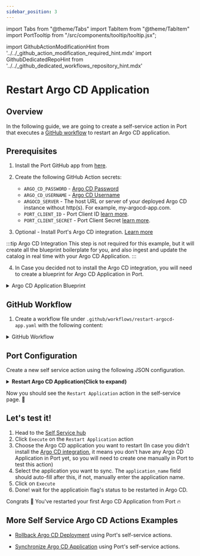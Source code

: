 ```yaml
---
sidebar_position: 3
---
```

import Tabs from "@theme/Tabs"
import TabItem from "@theme/TabItem"
import PortTooltip from "/src/components/tooltip/tooltip.jsx";

import GithubActionModificationHint from '../../\_github_action_modification_required_hint.mdx'
import GithubDedicatedRepoHint from '../../\_github_dedicated_workflows_repository_hint.mdx'

# Restart Argo CD Application

## Overview
In the following guide, we are going to create a self-service action in Port that executes a [GitHub workflow](/actions-and-automations/setup-backend/github-workflow/github-workflow.md) to restart an Argo CD application.


## Prerequisites
1. Install the Port GitHub app from [here](https://github.com/apps/getport-io/installations/new).

2. Create the following GitHub Action secrets:
    - `ARGO_CD_PASSWORD` - [Argo CD Password](https://argo-cd.readthedocs.io/en/stable/getting_started/#4-login-using-the-cli)
    - `ARGO_CD_USERNAME` - [Argo CD Username](https://argo-cd.readthedocs.io/en/stable/getting_started/#4-login-using-the-cli)
    - `ARGOCD_SERVER` - The host URL or server of your deployed Argo CD instance without http(s). For example, my-argocd-app.com.
    - `PORT_CLIENT_ID` - Port Client ID [learn more](/build-your-software-catalog/custom-integration/api/#get-api-token).
    - `PORT_CLIENT_SECRET` - Port Client Secret [learn more](/build-your-software-catalog/custom-integration/api/#get-api-token).

3. Optional - Install Port's Argo CD integration. [Learn more](https://docs.getport.io/build-your-software-catalog/sync-data-to-catalog/argocd)

:::tip Argo CD Integration
This step is not required for this example, but it will create all the blueprint boilerplate for you, and also ingest and update the catalog in real time with your Argo CD Application.
:::

4. In Case you decided not to install the Argo CD integration, you will need to create a blueprint for Argo CD Application in Port.

<details>
<summary>Argo CD Application Blueprint</summary>
	
```json showLineNumbers
  {
    "identifier": "argocdApplication",
    "description": "This blueprint represents an ArgoCD Application",
    "title": "Running Service",
    "icon": "Argo",
    "schema": {
      "properties": {
        "gitRepo": {
          "type": "string",
          "icon": "Git",
          "title": "Repository URL",
          "description": "The URL of the Git repository containing the application source code"
        },
        "gitPath": {
          "type": "string",
          "title": "Path",
          "description": "The path within the Git repository where the application manifests are located"
        },
        "destinationServer": {
          "type": "string",
          "title": "Destination Server",
          "description": "The URL of the target cluster's Kubernetes control plane API"
        },
        "revision": {
          "type": "string",
          "title": "Revision",
          "description": "Revision contains information about the revision the comparison has been performed to"
        },
        "targetRevision": {
          "type": "string",
          "title": "Target Revision",
          "description": "Target Revision defines the revision of the source to sync the application to. In case of Git, this can be commit, tag, or branch"
        },
        "syncStatus": {
          "type": "string",
          "title": "Sync Status",
          "enum": [
            "Synced",
            "OutOfSync",
            "Unknown"
          ],
          "enumColors": {
            "Synced": "green",
            "OutOfSync": "red",
            "Unknown": "lightGray"
          },
          "description": "Status is the sync state of the comparison"
        },
        "healthStatus": {
          "type": "string",
          "title": "Health Status",
          "enum": [
            "Healthy",
            "Missing",
            "Suspended",
            "Degraded",
            "Progressing",
            "Unknown"
          ],
          "enumColors": {
            "Healthy": "green",
            "Missing": "yellow",
            "Suspended": "purple",
            "Degraded": "red",
            "Progressing": "blue",
            "Unknown": "lightGray"
          },
          "description": "Status holds the status code of the application or resource"
        },
        "createdAt": {
          "title": "Created At",
          "type": "string",
          "format": "date-time",
          "description": "The created timestamp of the application"
        },
        "labels": {
          "type": "object",
          "title": "Labels",
          "description": "Map of string keys and values that can be used to organize and categorize object"
        },
        "annotations": {
          "type": "object",
          "title": "Annotations",
          "description": "Annotations are unstructured key value map stored with a resource that may be set by external tools to store and retrieve arbitrary metadata"
        }
      },
      "required": []
    },
    "mirrorProperties": {},
    "calculationProperties": {},
    "relations": {
      "project": {
        "title": "ArgoCD Project",
        "target": "argocdProject",
        "required": false,
        "many": false
      },
      "cluster": {
        "title": "ArgoCD Cluster",
        "target": "argocdCluster",
        "required": false,
        "many": false
      },
      "namespace": {
        "title": "ArgoCD Namespace",
        "target": "argocdNamespace",
        "required": false,
        "many": false
      }
    }
  }
```
</details>

## GitHub Workflow

1. Create a workflow file under `.github/workflows/restart-argocd-app.yaml` with the following content:

<GithubDedicatedRepoHint/>

<details>
<summary>GitHub Workflow</summary>

```yaml showlineNumber title="restart-argocd-app.yaml"
name: Restart Deployment in Argo CD

on:
  workflow_dispatch:
    inputs:
      application_name:
        description: 'Argo CD Application Name'
        required: true
      insecure:
        description: 'Use insecure connection (true/false)'
        required: false
        default: 'false'
      port_context:
        required: true
        description: includes blueprint, run ID, and entity identifier from Port.

jobs:
  restart-deployment:
    runs-on: ubuntu-latest
    steps:
      - name: Checkout code
        uses: actions/checkout@v4

      - name: Install Argo CD CLI
        run: |
          curl -sSL -o /usr/local/bin/argocd https://github.com/argoproj/argo-cd/releases/latest/download/argocd-linux-amd64
          chmod +x /usr/local/bin/argocd

      - name: Report Failure In Installing Argo CD CLI
        if: failure()
        uses: port-labs/port-github-action@v1
        with:
          clientId: ${{ secrets.PORT_CLIENT_ID }}
          clientSecret: ${{ secrets.PORT_CLIENT_SECRET }}
          baseUrl: https://api.getport.io
          operation: PATCH_RUN
          runId: ${{fromJson(inputs.port_context).run_id}}
          logMessage: "Failed to install Argo CD CLI ❌"

      - name: Report Successful Installation of Argo CD CLI
        uses: port-labs/port-github-action@v1
        with:
          clientId: ${{ secrets.PORT_CLIENT_ID }}
          clientSecret: ${{ secrets.PORT_CLIENT_SECRET }}
          baseUrl: https://api.getport.io
          operation: PATCH_RUN
          runId: ${{fromJson(inputs.port_context).run_id}}
          logMessage: "Successfully installed Argo CD CLI ✅"

      - name: Set Insecure Flag
        id: set-insecure
        run: |
          echo "INSECURE_FLAG=" >> $GITHUB_ENV
          if [ "${{ inputs.insecure }}" == "true" ]; then
            echo "--insecure" >> $GITHUB_ENV
          fi
      
      - name: Login to Argo CD
        run: |
          argocd login ${{ secrets.ARGOCD_SERVER }} --username ${{ secrets.ARGO_CD_USERNAME }} --password ${{ secrets.ARGO_CD_PASSWORD }} $INSECURE_FLAG

      - name: Report Failed Login to Argo CD
        if: failure()
        uses: port-labs/port-github-action@v1
        with:
          clientId: ${{ secrets.PORT_CLIENT_ID }}
          clientSecret: ${{ secrets.PORT_CLIENT_SECRET }}
          baseUrl: https://api.getport.io
          operation: PATCH_RUN
          runId: ${{fromJson(inputs.port_context).run_id}}
          logMessage: "Failed to login to Argo CD, please check your provided credentials ❌"
          
      - name: Report Successful Login to Argo CD
        uses: port-labs/port-github-action@v1
        with:
          clientId: ${{ secrets.PORT_CLIENT_ID }}
          clientSecret: ${{ secrets.PORT_CLIENT_SECRET }}
          baseUrl: https://api.getport.io
          operation: PATCH_RUN
          runId: ${{fromJson(inputs.port_context).run_id}}
          logMessage: "Successfully logged in to Argo CD via the CLI ✅"

      - name: Restart Argo CD Deployment
        run: |
          argocd app actions run ${{ inputs.application_name }} restart --kind Deployment

      - name: Report Failure in Restarting Argo CD Deployment
        if: failure()
        uses: port-labs/port-github-action@v1
        with:
          clientId: ${{ secrets.PORT_CLIENT_ID }}
          clientSecret: ${{ secrets.PORT_CLIENT_SECRET }}
          baseUrl: https://api.getport.io
          operation: PATCH_RUN
          runId: ${{fromJson(inputs.port_context).run_id}}
          logMessage: "Failed to restart Argo CD Deployment ❌"

      - name: Report Wait for Application Stability
        uses: port-labs/port-github-action@v1
        with:
          clientId: ${{ secrets.PORT_CLIENT_ID }}
          clientSecret: ${{ secrets.PORT_CLIENT_SECRET }}
          baseUrl: https://api.getport.io
          operation: PATCH_RUN
          runId: ${{fromJson(inputs.port_context).run_id}}
          logMessage: "Successfully restarted Deployment ✅, Waiting for application to stabilize ..."

      - name: Wait for Application Stability
        run: |
          argocd app wait ${{ inputs.application_name }} --sync
          argocd app wait ${{ inputs.application_name }} --health
        timeout-minutes: 60

      - name: Report Healthy State
        uses: port-labs/port-github-action@v1
        with:
          clientId: ${{ secrets.PORT_CLIENT_ID }}
          clientSecret: ${{ secrets.PORT_CLIENT_SECRET }}
          baseUrl: https://api.getport.io
          operation: PATCH_RUN
          runId: ${{fromJson(inputs.port_context).run_id}}
          logMessage: "Application reached a synchronized state and is Healthy ✅"

      - name: Report Application Instability
        if: failure()
        uses: port-labs/port-github-action@v1
        with:
          clientId: ${{ secrets.PORT_CLIENT_ID }}
          clientSecret: ${{ secrets.PORT_CLIENT_SECRET }}
          baseUrl: https://api.getport.io
          operation: PATCH_RUN
          runId: ${{fromJson(inputs.port_context).run_id}}
          logMessage: "Application failed to stabilize ❌"


      - name: Fetch Application Details
        id: app_details
        run: |
          argocd app get ${{ inputs.application_name }} --output json > app_details.json
          echo "response<<EOF" >> $GITHUB_ENV
          cat app_details.json >> $GITHUB_ENV
          echo "EOF" >> $GITHUB_ENV
            
      - name: Log Before Upserting Entity
        uses: port-labs/port-github-action@v1
        with:
          clientId: ${{ secrets.PORT_CLIENT_ID }}
          clientSecret: ${{ secrets.PORT_CLIENT_SECRET }}
          baseUrl: https://api.getport.io
          operation: PATCH_RUN
          runId: ${{fromJson(inputs.port_context).run_id}}
          logMessage: "Reporting the restarted application back to port ..."

      - name: Process Title
        run: |
          PROCESSED_TITLE=$(echo '${{ env.response }}' | jq -r '.metadata.name' | sed 's/[^a-zA-Z0-9-]//g' | awk 'BEGIN{OFS=FS="-"} {for(i=1; i<=NF; i++) $i=toupper(substr($i,1,1)) tolower(substr($i,2)) }1')
          echo "PROCESSED_TITLE=$PROCESSED_TITLE" >> $GITHUB_ENV
        shell: bash
  
      - name: UPSERT Entity
        uses: port-labs/port-github-action@v1
        with:
          identifier: ${{fromJson(env.response).metadata.name}}
          title: "${{env.PROCESSED_TITLE}}"
          blueprint: ${{fromJson(inputs.port_context).blueprint}}
          properties: |
            {
              "namespace": "${{fromJson(env.response).metadata.namespace}}",
              "gitRepo": "${{fromJson(env.response).spec.source.repoURL}}",
              "gitPath": "${{fromJson(env.response).spec.source.path}}",
              "destinationServer": "${{fromJson(env.response).spec.destination.server}}",
              "syncStatus": "${{fromJson(env.response).status.sync.status}}",
              "healthStatus": "${{fromJson(env.response).status.health.status}}",
              "createdAt": "${{fromJson(env.response).metadata.creationTimestamp}}"
            }
          relations: "${{ toJson(fromJson(inputs.port_context).relations) }}"
          clientId: ${{ secrets.PORT_CLIENT_ID }}
          clientSecret: ${{ secrets.PORT_CLIENT_SECRET }}
          baseUrl: https://api.getport.io
          operation: UPSERT
          runId: ${{fromJson(inputs.port_context).run_id}}

      - name: Log If Upsetting Entity Fails 
        if: failure()
        uses: port-labs/port-github-action@v1
        with:
          clientId: ${{ secrets.PORT_CLIENT_ID }}
          clientSecret: ${{ secrets.PORT_CLIENT_SECRET }}
          baseUrl: https://api.getport.io
          operation: PATCH_RUN
          runId: ${{fromJson(inputs.port_context).run_id}}
          logMessage: "Failed to upsert restarted argocd application entity to port ..."
          
      - name: Log After Upserting Entity
        uses: port-labs/port-github-action@v1
        with:
          clientId: ${{ secrets.PORT_CLIENT_ID }}
          clientSecret: ${{ secrets.PORT_CLIENT_SECRET }}
          baseUrl: https://api.getport.io
          operation: PATCH_RUN
          runId: ${{fromJson(inputs.port_context).run_id}}
          logMessage: "Entity upserting was successful ✅"
```
</details>

## Port Configuration

Create a new self service action using the following JSON configuration.

<details>
<summary><b>Restart Argo CD Application(Click to expand)</b></summary>

<GithubActionModificationHint/>

```json showLineNumbers
{
  "identifier": "argocdApplication_restart_application",
  "title": "Restart Application",
  "icon": "Argo",
  "description": "Restart An Argo CD Application",
  "trigger": {
    "type": "self-service",
    "operation": "DAY-2",
    "userInputs": {
      "properties": {
        "application_name": {
          "title": "Application Name",
          "description": "Argo CD Application Name",
          "icon": "Argo",
          "type": "string",
          "default": {
            "jqQuery": ".entity.title"
          }
        },
        "insecure": {
          "title": "Insecure",
          "description": "Use insecure connection (true/false)",
          "icon": "Argo",
          "type": "boolean",
          "default": false
        }
      },
      "required": [
        "application_name"
      ],
      "order": [
        "application_name"
      ]
    },
    "blueprintIdentifier": "argocdApplication"
  },
  "invocationMethod": {
    "type": "GITHUB",
    "org": "<GITHUB_ORG>",
    "repo": "<GITHUB_REPO>",
    "workflow": "restart-argocd-app.yaml",
    "workflowInputs": {
      "application_name": "{{.inputs.\"application_name\"}}",
      "insecure": "{{.inputs.\"insecure\"}}",
      "port_context": {
        "entity": "{{.entity.identifier}}",
        "blueprint": "{{.action.blueprint}}",
        "run_id": "{{.run.id}}",
        "relations": "{{.entity.relations}}"
      }
    },
    "reportWorkflowStatus": true
  },
  "requiredApproval": false,
  "publish": true
}
```
</details>

Now you should see the `Restart Application` action in the self-service page. 🎉

## Let's test it!

1. Head to the [Self Service hub](https://app.getport.io/self-serve)
2. Click `Execute` on the `Restart Application` action
3. Choose the Argo CD application you want to restart (In case you didn't install the [Argo CD integration](https://docs.getport.io/build-your-software-catalog/sync-data-to-catalog/argocd), it means you don't have any Argo CD Application in Port yet, so you will need to create one manually in Port to test this action)
4. Select the application you want to sync. The `application_name` field should auto-fill after this, if not, manually enter the application name.
5. Click on `Execute`
6. Done! wait for the applicatioin flag's status to be restarted in Argo CD.

Congrats 🎉 You've restarted your first Argo CD Application from Port 🔥

## More Self Service Argo CD Actions Examples
- [Rollback Argo CD Deployment](/actions-and-automations/setup-backend/github-workflow/examples/argocd/rollback-argocd-deployment) using Port's self-service actions.

- [Synchronize Argo CD Application](/actions-and-automations/setup-backend/github-workflow/examples/argocd/sync-argocd-app) using Port's self-service actions.
